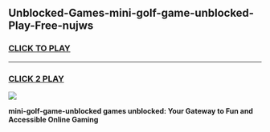 
## Unblocked-Games-mini-golf-game-unblocked-Play-Free-nujws
<h3>
<a href="https://premium76.site?title=mini-golf-game-unblocked&ref=09A">CLICK TO PLAY</a></h3>
<hr>

<h3>
<a href="https://premium76.site?title=mini-golf-game-unblocked&ref=09A">CLICK 2 PLAY</a>
  
</h3>

<a href="https://premium76.site?title=mini-golf-game-unblocked&ref=09A"><img src="https://clearcache.store/games.png"></a>


**mini-golf-game-unblocked games unblocked: Your Gateway to Fun and Accessible Online Gaming**
